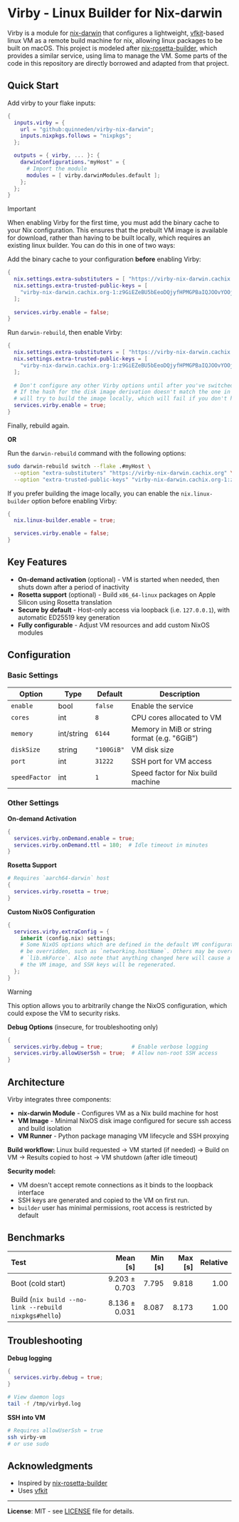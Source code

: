 # Virby - Linux Builder for Nix-darwin

Virby is a module for [nix-darwin](https://github.com/nix-darwin/nix-darwin) that configures a lightweight, [vfkit](https://github.com/crc-org/vfkit)-based linux VM as a remote build machine for nix, allowing linux packages to be built on macOS. This project is modeled after [nix-rosetta-builder](https://github.com/cpick/nix-rosetta-builder), which provides a similar service, using lima to manage the VM. Some parts of the code in this repository are directly borrowed and adapted from that project.

## Quick Start

Add virby to your flake inputs:

```nix
{
  inputs.virby = {
    url = "github:quinneden/virby-nix-darwin";
    inputs.nixpkgs.follows = "nixpkgs";
  };

  outputs = { virby, ... }: {
    darwinConfigurations."myHost" = {
      # Import the module
      modules = [ virby.darwinModules.default ];
    };
  };
}
```

> [!Important]
> When enabling Virby for the first time, you must add the binary cache to your Nix configuration. This ensures that the prebuilt VM image is available for download, rather than having to be built locally, which requires an existing linux builder. You can do this in one of two ways:

Add the binary cache to your configuration **before** enabling Virby:

```nix
{
  nix.settings.extra-substituters = [ "https://virby-nix-darwin.cachix.org" ];
  nix.settings.extra-trusted-public-keys = [
    "virby-nix-darwin.cachix.org-1:z9GiEZeBU5bEeoDQjyfHPMGPBaIQJOOvYOOjGMKIlLo="
  ];
  
  services.virby.enable = false;
}
```

Run `darwin-rebuild`, then enable Virby:

```nix
{
  nix.settings.extra-substituters = [ "https://virby-nix-darwin.cachix.org" ];
  nix.settings.extra-trusted-public-keys = [
    "virby-nix-darwin.cachix.org-1:z9GiEZeBU5bEeoDQjyfHPMGPBaIQJOOvYOOjGMKIlLo="
  ];
  
  # Don't configure any other Virby options until after you've switched to the new configuration.
  # If the hash for the disk image derivation doesn't match the one in the binary cache, then nix
  # will try to build the image locally, which will fail if you don't have a linux builder available.
  services.virby.enable = true;
}
```

Finally, rebuild again.

**OR**

Run the `darwin-rebuild` command with the following options:

```bash
sudo darwin-rebuild switch --flake .#myHost \
  --option "extra-substituters" "https://virby-nix-darwin.cachix.org" \
  --option "extra-trusted-public-keys" "virby-nix-darwin.cachix.org-1:z9GiEZeBU5bEeoDQjyfHPMGPBaIQJOOvYOOjGMKIlLo="
```

If you prefer building the image locally, you can enable the `nix.linux-builder` option before enabling Virby:

```nix
{
  nix.linux-builder.enable = true;

  services.virby.enable = false;
}
```

## Key Features

- **On-demand activation** (optional) - VM is started when needed, then shuts down after a period of inactivity
- **Rosetta support** (optional) - Build `x86_64-linux` packages on Apple Silicon using Rosetta translation
- **Secure by default** - Host-only access via loopback (i.e. `127.0.0.1`), with automatic ED25519 key generation
- **Fully configurable** - Adjust VM resources and add custom NixOS modules

## Configuration

### Basic Settings

| Option        | Type       | Default    | Description                                  |
|---------------|------------|------------|----------------------------------------------|
| `enable`      | bool       | `false`    | Enable the service                           |
| `cores`       | int        | `8`        | CPU cores allocated to VM                    |
| `memory`      | int/string | `6144`     | Memory in MiB or string format (e.g. "6GiB") |
| `diskSize`    | string     | `"100GiB"` | VM disk size                                 |
| `port`        | int        | `31222`    | SSH port for VM access                       |
| `speedFactor` | int        | `1`        | Speed factor for Nix build machine           |

### Other Settings

**On-demand Activation**

```nix
{
  services.virby.onDemand.enable = true;
  services.virby.onDemand.ttl = 180;  # Idle timeout in minutes
}
```

**Rosetta Support**

```nix
# Requires `aarch64-darwin` host
{
  services.virby.rosetta = true;
}
```

**Custom NixOS Configuration**


```nix
{
  services.virby.extraConfig = {
    inherit (config.nix) settings;
    # Some NixOS options which are defined in the default VM configuration cannot
    # be overridden, such as `networking.hostName`. Others may be overridden with
    # `lib.mkForce`. Also note that anything changed here will cause a rebuild of
    # the VM image, and SSH keys will be regenerated.
  };
}
```
> [!Warning]
> This option allows you to arbitrarily change the NixOS configuration, which could expose the VM to security risks.

**Debug Options** (insecure, for troubleshooting only)

```nix
{
  services.virby.debug = true;         # Enable verbose logging
  services.virby.allowUserSsh = true;  # Allow non-root SSH access
}
```

## Architecture

Virby integrates three components:

- **nix-darwin Module** - Configures VM as a Nix build machine for host
- **VM Image** - Minimal NixOS disk image configured for secure ssh access and build isolation
- **VM Runner** - Python package managing VM lifecycle and SSH proxying

**Build workflow:** Linux build requested → VM started (if needed) → Build on VM → Results copied to host → VM shutdown (after idle timeout)

**Security model:**
- VM doesn't accept remote connections as it binds to the loopback interface
- SSH keys are generated and copied to the VM on first run.
- `builder` user has minimal permissions, root access is restricted by default

## Benchmarks

| Test | Mean [s] | Min [s] | Max [s] | Relative |
|:---|---:|---:|---:|---:|
| Boot (cold start) | 9.203 ± 0.703 | 7.795 | 9.818 | 1.00 |
| Build (`nix build --no-link --rebuild nixpkgs#hello`) | 8.136 ± 0.031 | 8.087 | 8.173 | 1.00 |

## Troubleshooting

**Debug logging**
```nix
{
  services.virby.debug = true;
}
```

```bash
# View daemon logs
tail -f /tmp/virbyd.log
```

**SSH into VM**

```bash
# Requires allowUserSsh = true
ssh virby-vm
# or use sudo
```

## Acknowledgments

- Inspired by [nix-rosetta-builder](https://github.com/cpick/nix-rosetta-builder)
- Uses [vfkit](https://github.com/crc-org/vfkit)

---

**License**: MIT - see [LICENSE](LICENSE) file for details.
